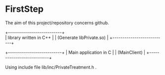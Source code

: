 # FirstStep
The aim of this project/repository concerns github.

+---------------------------+  
|  library written in C++   |
|  (Generate libPrivate.so) |
+---------------------------+
                             
+---------------------------+
|  Main application in C    |
|  (MainClient)             |
+---------------------------+
  
Using include file lib/inc/PrivateTreatment.h .
